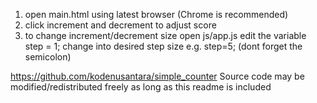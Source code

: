 1. open main.html using latest browser (Chrome is recommended)
2. click increment and decrement to adjust score
3. to change increment/decrement size open js/app.js
   edit the variable step = 1;
   change into desired step size e.g. step=5;
   (dont forget the semicolon)

https://github.com/kodenusantara/simple_counter
Source code may be modified/redistributed freely
as long as this readme is included